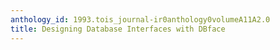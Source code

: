 ```yaml
---
anthology_id: 1993.tois_journal-ir0anthology0volumeA11A2.0
title: Designing Database Interfaces with DBface
---
```

